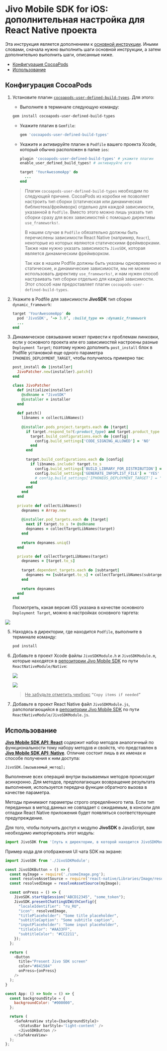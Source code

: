 # Jivo Mobile SDK for iOS: дополнительная настройка для React Native проекта
Эта инструкция является дополнением к [основной инструкции](../README_ru.md).
Иными словами, сначала нужно выполнить шаги основной инструкции, а затем дополнительно выполнить шаги, описанные ниже.

- [Конфигурация CocoaPods](#cocoapods)
- [Использование](#usage)



## <a name="cocoapods">Конфигурация CocoaPods</a>

1. Установите плагин [`cocoapods-user-defined-build-types`](https://github.com/joncardasis/cocoapods-user-defined-build-types).
   Для этого:

     - Выполните в терминале следующую команду:

   ```bash
   gem install cocoapods-user-defined-build-types
   ```

     - Укажите плагин в `Gemfile`:

       ```ruby
       gem 'cocoapods-user-defined-build-types'
       ```
     - Укажите и активируйте плагин в `Podfile` вашего проекта Xcode, который обычно расположен в папке `ios`:

       ```ruby
       plugin 'cocoapods-user-defined-build-types' # укажите плагин
       enable_user_defined_build_types! # активируйте его
       
       target 'YourAwesomeApp' do  
         ...
       end
       ```

   > Плагин `cocoapods-user-defined-build-types` необходим по следующей причине. CocoaPods из коробки не позволяет настроить тип сборки (статическая или динамическая библиотека/фреймворк) отдельно для каждой зависимости, указанной в `Podfile`. Вместо этого можно лишь указать тип сборки сразу для всех зависимостей с помощью директивы `use_frameworks!`.
   >
   > В нашем случае в `Podfile` обязательно должны быть перечислены зависимости React Native (например, `React`), некоторые из которых являются статическими фреймворками. Также нам нужно указать зависимость `JivoSDK`, которая является динамическим фреймворком.
   >
   > Так как в нашем Podfile должны быть указаны одновременно и статические, и динамические зависимости, мы не можем использовать директиву `use_frameworks!`, и нам нужен способ настраивать тип сборки отдельно для каждой зависимости. Этот способ нам предоставляет плагин `cocoapods-user-defined-build-types`.

2. Укажите в Podfile для зависимости **JivoSDK** тип сборки `dynamic_framework`:
    ```ruby
    target 'YourAwesomeApp' do
      pod 'JivoSDK', ‘~> 3.0’, :build_type => :dynamic_framework
      ...
    end
    ```

4. Динамическое связывание может привести к проблемам линковки, если у основного проекта или его зависимостей настроены разные `Deployment Target`; поэтому нужно дополнить `post_install` блок в Podfile установкой еще одного параметра `IPHONEOS_DEPLOYMENT_TARGET`, чтобы получилось примерно так:
    ```ruby
    post_install do |installer|
      JivoPatcher.new(installer).patch()
    end
    
    class JivoPatcher
      def initialize(installer)
        @sdkname = "JivoSDK"
        @installer = installer
      end
      
      def patch()
        libnames = collectLibNames()
        
        @installer.pods_project.targets.each do |target|
          if target.respond_to?(:product_type) and target.product_type == "com.apple.product-type.bundle"
            target.build_configurations.each do |config|
              config.build_settings['CODE_SIGNING_ALLOWED'] = 'NO'
            end
          end
          
          target.build_configurations.each do |config|
            if libnames.include? target.to_s
              config.build_settings['BUILD_LIBRARY_FOR_DISTRIBUTION'] = 'YES'
              config.build_settings['GENERATE_INFOPLIST_FILE'] = 'YES'
              # config.build_settings['IPHONEOS_DEPLOYMENT_TARGET'] = '13.0'
            end
          end
        end
      end
      
      private def collectLibNames()
        depnames = Array.new
        
        @installer.pod_targets.each do |target|
          next if target.to_s != @sdkname
          depnames = collectTargetLibNames(target)
        end
        
        return depnames.uniq()
      end
    
      private def collectTargetLibNames(target)
        depnames = [target.to_s]
        
        target.dependent_targets.each do |subtarget|
          depnames += [subtarget.to_s] + collectTargetLibNames(subtarget)
        end
        
        return depnames
      end
    end
    ```
    
    Посмотреть, какая версия iOS указана в качестве основного `Deployment Target`, можно в настройках основного таргета:

![](./Resources/react_setup_1.png)

5. Находясь в директории, где находится `Podfile`, выполните в терминале команду:
    ```bash
    pod install
    ```

6. Добавьте в проект Xcode файлы `JivoSDKModule.h` и `JivoSDKModule.m`, которые находятся в [репозитории Jivo Mobile SDK](https://github.com/JivoChat/JivoSDK-iOS) по пути `ReactNativeModule/Native`:

    ![](./Resources/react_setup_2.png)

    ![](./Resources/react_setup_3.png)

    > <u>Не забудьте отметить чекбокс</u> `“Copy items if needed”`

7. Добавьте в проект React Native файл `JivoSDKModule.js`, рапсполагающийся в [репозитории Jivo Mobile SDK](https://github.com/JivoChat/JivoSDK-iOS) по пути `ReactNativeModule/JivoSDKModule.js`.



## <a name="usage">Использование</a>

[**Jivo Mobile SDK API: React**](react_api.md) содержит набор методов аналогичный по функциональности тому набору методов и свойств, что представлен в [**Jivo Mobile SDK API: Native**](native_api.md). Отличие состоит лишь в их именах и способе получения к ним доступа:

```
JivoSDK.[вызываемый_метод];
```

Выполнение всех операций внутри вызываемых методов происходит асинхронно. Для методов, предполагающих возвращение результата выполнения, используется передача функции обратного вызова в качестве параметра.

Методы принимают параметры строго определённого типа. Если тип переданных в метод данных не совпадает с ожидаемым, в консоли для отладки React Native приложения будет появляться соответствующее предупреждение.

Для того, чтобы получить доступ к модулю **JivoSDK** в JavaScript, вам необходимо импортировать этот модуль:

```js
import JivoSDK from '[путь к директории, в которой находится JivoSDKModule.js]/JivoSDKModule';
```

Пример кода для отображения UI чата SDK на экране:

```javascript
import JivoSDK from './JivoSDKModule';

const JivoSDKButton = () => {
  const myImage = require('./someImage.png');
  const resolveAssetSource = require('react-native/Libraries/Image/resolveAssetSource');
  const resolvedImage = resolveAssetSource(myImage);

  const onPress = () => {
    JivoSDK.startUpSession("ABCD12345", "some_token");
    JivoSDK.presentChattingUIWithConfig({
      "localeIdentifier": "ru_RU",
      "icon": resolvedImage,
      "titlePlaceholder": "Some title placeholder",
      "subtitleCaption": "Some subtitle caption",
      "inputPlaceholder": "Some input placeholder",
      "titleColor": "#AA33FF",
      "subtitleColor": "#CC2211",
    });
  };

  return (
    <Button
      title="Present Jivo SDK screen"
      color="#841584"
      onPress={onPress}
    />
  );
}

const App: () => Node = () => {
  const backgroundStyle = {
    backgroundColor: "#000000",
  };

  return (
    <SafeAreaView style={backgroundStyle}>
      <StatusBar barStyle='light-content' />
      <JivoSDKButton />
    </SafeAreaView>
  );
};
```

